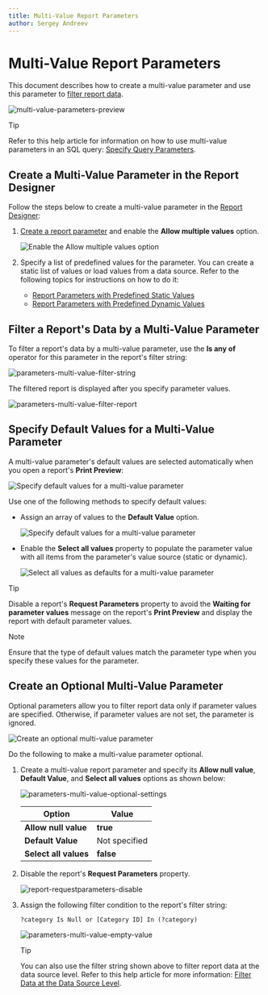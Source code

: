 ```yaml
---
title: Multi-Value Report Parameters
author: Sergey Andreev
---
```


# Multi-Value Report Parameters

This document describes how to create a multi-value parameter and use this parameter to [filter report data](../shape-report-data/filter-data.md).

![multi-value-parameters-preview](../../../../images/multi-value-parameters-preview118131.png)

> [!TIP]
> Refer to this help article for information on how to use multi-value parameters in an SQL query: [Specify Query Parameters](../bind-to-data/specify-query-parameters.md#PassMultiValueParameterValueToQuery).

## Create a Multi-Value Parameter in the Report Designer

Follow the steps below to create a multi-value parameter in the [Report Designer](../../report-designer-for-winforms.md):

1. [Create a report parameter](create-a-report-parameter.md) and enable the **Allow multiple values** option.

    ![Enable the Allow multiple values option](../../../../images/enable-allow-multiple-value-option.png)

1. Specify a list of predefined values for the parameter. You can create a static list of values or load values from a data source. Refer to the following topics for instructions on how to do it:

    * [Report Parameters with Predefined Static Values](report-parameters-with-predefined-static-values.md)
    * [Report Parameters with Predefined Dynamic Values](report-parameters-with-predefined-dynamic-values.md)

## Filter a Report's Data by a Multi-Value Parameter

To filter a report's data by a multi-value parameter, use the **Is any of** operator for this parameter in the report's filter string:

![parameters-multi-value-filter-string](../../../../images/parameters-multi-value-filter-string.png)

The filtered report is displayed after you specify parameter values.

![parameters-multi-value-filter-report](../../../../images/parameters-multi-value-filter-report.png)

## Specify Default Values for a Multi-Value Parameter

A multi-value parameter's default values are selected automatically when you open a report's **Print Preview**:

![Specify default values for a multi-value parameter](../../../../images/parameters-multi-value-preselect-values.png)

Use one of the following methods to specify default values:

* Assign an array of values to the **Default Value** option.

    ![Specify default values for a multi-value parameter](../../../../images/parameters-multi-value-preselect-values-specify.png)

* Enable the **Select all values** property to populate the parameter value with all items from the parameter's value source (static or dynamic). 

    ![Select all values as defaults for a multi-value parameter](../../../../images/multi-value-parameters-select-all.png)

> [!TIP]
> Disable a report's **Request Parameters** property to avoid the **Waiting for parameter values** message on the report's **Print Preview** and display the report with default parameter values.

> [!NOTE]
> Ensure that the type of default values match the parameter type when you specify these values for the parameter.

## Create an Optional Multi-Value Parameter

Optional parameters allow you to filter report data only if parameter values are specified. Otherwise, if parameter values are not set, the parameter is ignored.

![Create an optional multi-value parameter](../../../../images/parameters-multi-value-optional.png)

Do the following to make a multi-value parameter optional.

1. Create a multi-value report parameter and specify its **Allow null value**, **Default Value**, and **Select all values** options as shown below:

    ![parameters-multi-value-optional-settings](../../../../images/parameters-multi-value-optional-settings.png)

    | Option | Value |
    | --- | --- |
    | **Allow null value** | **true** |
    | **Default Value** | Not specified |
    | **Select all values** | **false** |

2. Disable the report's **Request Parameters** property.

    ![report-requestparameters-disable](../../../../images/report-requestparameters-disable.png)

3. Assign the following filter condition to the report's filter string:

    ```
    ?category Is Null or [Category ID] In (?category)
    ```

    ![parameters-multi-value-empty-value](../../../../images/parameters-multi-value-empty-value.png)

    > [!TIP]
    > You can also use the filter string shown above to filter report data at the data source level. Refer to this help article for more information: [Filter Data at the Data Source Level](../shape-report-data/filter-data/filter-data-at-the-data-source-level.md).